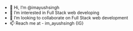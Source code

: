 - 👋 Hi, I’m @imayushsingh
- 👀 I’m interested in Full Stack web developing
- 💞️ I’m looking to collaborate on Full Stack web development
- 📫 Reach me at - im_ayushsingh {IG}

<!---
imayushsingh/imayushsingh is a ✨ special ✨ repository because its `README.md` (this file) appears on your GitHub profile.
You can click the Preview link to take a look at your changes.
--->
